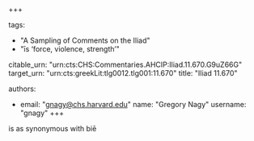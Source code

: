 +++

tags:
- "A Sampling of Comments on the Iliad"
- "īs ‘force, violence, strength’"

citable_urn: "urn:cts:CHS:Commentaries.AHCIP:Iliad.11.670.G9uZ66G"
target_urn: "urn:cts:greekLit:tlg0012.tlg001:11.670"
title: "Iliad 11.670"

authors:
- email: "gnagy@chs.harvard.edu"
  name: "Gregory Nagy"
  username: "gnagy"
+++

<p>is as synonymous with biē</p>